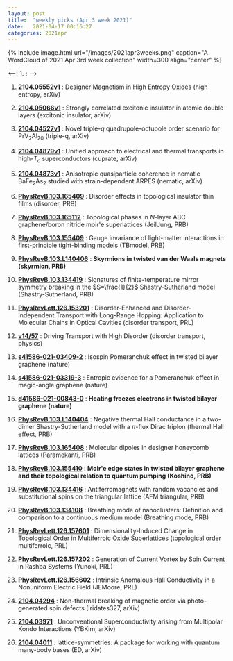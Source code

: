 ```yaml
---
layout: post
title:  "weekly picks (Apr 3 week 2021)"
date:   2021-04-17 00:16:27
categories: 2021apr
---
```


{% include image.html url="/images/2021apr3weeks.png" caption="A WordCloud of 2021 Apr 3rd week collection" width=300 align="center" %}


<--! 1. **[]()** : -->


1. **[2104.05552v1](https://arxiv.org/abs/2104.05552v1)** : Designer Magnetism in High Entropy Oxides (high entropy, arXiv)

1. **[2104.05066v1](https://arxiv.org/abs/2104.05066v1)** : Strongly correlated excitonic insulator in atomic double layers (excitonic insulator, arXiv)

1. **[2104.04527v1](https://arxiv.org/abs/2104.04527v1)** : Novel triple-$q$ quadrupole-octupole order scenario for PrV$_2$Al$_{20}$ (triple-q, arXiv)

1. **[2104.04879v1](https://arxiv.org/abs/2104.04879v1)** : Unified approach to electrical and thermal transports in high-$T_c$ superconductors (cuprate, arXiv)

1. **[2104.04873v1](https://arxiv.org/abs/2104.04873v1)** : Anisotropic quasiparticle coherence in nematic BaFe$_2$As$_2$ studied with strain-dependent ARPES (nematic, arXiv)

1. **[PhysRevB.103.165409](https://link.aps.org/doi/10.1103/PhysRevB.103.165409)** : Disorder effects in topological insulator thin films (disorder, PRB)

1. **[PhysRevB.103.165112](https://link.aps.org/doi/10.1103/PhysRevB.103.165112)** : Topological phases in $N$-layer ABC graphene/boron nitride moir\'e superlattices (JeilJung, PRB)

1. **[PhysRevB.103.155409](https://link.aps.org/doi/10.1103/PhysRevB.103.155409)** : Gauge invariance of light-matter interactions in first-principle tight-binding models (TBmodel, PRB)

1. **[PhysRevB.103.L140406](https://link.aps.org/doi/10.1103/PhysRevB.103.L140406)** : **Skyrmions in twisted van der Waals magnets (skyrmion, PRB)**

1. **[PhysRevB.103.134419](https://link.aps.org/doi/10.1103/PhysRevB.103.134419)** : Signatures of finite-temperature mirror symmetry breaking in the $S=\frac{1}{2}$ Shastry-Sutherland model (Shastry-Sutherland, PRB)

1. **[PhysRevLett.126.153201](https://link.aps.org/doi/10.1103/PhysRevLett.126.153201)** : Disorder-Enhanced and Disorder-Independent Transport with Long-Range Hopping: Application to Molecular Chains in Optical Cavities (disorder transport, PRL)

1. **[v14/57](https://physics.aps.org/articles/v14/57)** : Driving Transport with High Disorder (disorder transport, physics)

1. **[s41586-021-03409-2](http://www.nature.com/articles/s41586-021-03409-2)** : Isospin Pomeranchuk effect in twisted bilayer graphene (nature)

1. **[s41586-021-03319-3](http://www.nature.com/articles/s41586-021-03319-3)** : Entropic evidence for a Pomeranchuk effect in magic-angle graphene (nature)

1. **[d41586-021-00843-0](http://www.nature.com/articles/d41586-021-00843-0)** : **Heating freezes electrons in twisted bilayer graphene (nature)**

1. **[PhysRevB.103.L140404](https://link.aps.org/doi/10.1103/PhysRevB.103.L140404)** : Negative thermal Hall conductance in a two-dimer Shastry-Sutherland model with a $\ensuremath{\pi}$-flux Dirac triplon (thermal Hall effect, PRB)

1. **[PhysRevB.103.165408](https://link.aps.org/doi/10.1103/PhysRevB.103.165408)** : Molecular dipoles in designer honeycomb lattices (Paramekanti, PRB)

1. **[PhysRevB.103.155410](https://link.aps.org/doi/10.1103/PhysRevB.103.155410)** : **Moir\'e edge states in twisted bilayer graphene and their topological relation to quantum pumping (Koshino, PRB)**

1. **[PhysRevB.103.134416](https://link.aps.org/doi/10.1103/PhysRevB.103.134416)** : Antiferromagnets with random vacancies and substitutional spins on the triangular lattice (AFM triangular, PRB)

1. **[PhysRevB.103.134108](https://link.aps.org/doi/10.1103/PhysRevB.103.134108)** : Breathing mode of nanoclusters: Definition and comparison to a continuous medium model (Breathing mode, PRB)

1. **[PhysRevLett.126.157601](https://link.aps.org/doi/10.1103/PhysRevLett.126.157601)** : Dimensionality-Induced Change in Topological Order in Multiferroic Oxide Superlattices (topological order multiferroic, PRL)

1. **[PhysRevLett.126.157202](https://link.aps.org/doi/10.1103/PhysRevLett.126.157202)** : Generation of Current Vortex by Spin Current in Rashba Systems (Yunoki, PRL)

1. **[PhysRevLett.126.156602](https://link.aps.org/doi/10.1103/PhysRevLett.126.156602)** : Intrinsic Anomalous Hall Conductivity in a Nonuniform Electric Field (JEMoore, PRL)



1. **[2104.04294](http://arxiv.org/abs/2104.04294)** : Non-thermal breaking of magnetic order via photo-generated spin defects (Iridates327, arXiv)

1. **[2104.03971](http://arxiv.org/abs/2104.03971)** : Unconventional Superconductivity arising from Multipolar Kondo Interactions (YBKim, arXiv)

1. **[2104.04011](http://arxiv.org/abs/2104.04011)** : lattice-symmetries: A package for working with quantum many-body bases (ED, arXiv)
